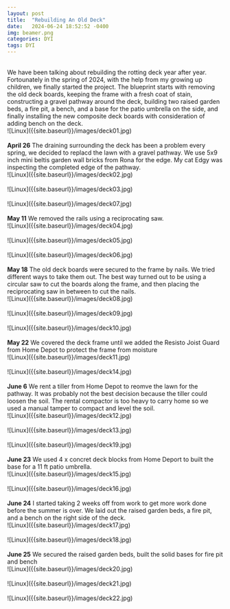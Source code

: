 ```yaml
---
layout: post
title:  "Rebuilding An Old Deck"
date:   2024-06-24 18:52:52 -0400
img: beamer.png
categories: DYI
tags: DYI
---
```


<br>
We have been talking about rebuilding the rotting deck year after year. Fortounately in the spring of 2024, with the help from my growing up children, we finally started the project. The blueprint starts with removing the old deck boards, keeping the frame with a fresh coat of stain, constructing a gravel pathway around the deck, building two raised garden beds, a fire pit, a bench, and a base for the patio umbrella on the side, and finally installing the new composite deck boards with consideration of adding bench on the deck. 
<br>
![Linux]({{site.baseurl}}/images/deck01.jpg)
<br>
<br>
<b>April 26</b> The draining surrounding the deck has been a problem every spring, we decided to replacd the lawn with a gravel pathway.
We use 5x9 inch mini beltis garden wall bricks from Rona for the edge. My cat Edgy was inspecting the completed edge of the pathway.
<br>
![Linux]({{site.baseurl}}/images/deck02.jpg)
<br>
<br>
![Linux]({{site.baseurl}}/images/deck03.jpg)
<br>
<br>
![Linux]({{site.baseurl}}/images/deck07.jpg)
<br>
<br>
<b>May 11</b> We removed the rails using a reciprocating saw.
<br>
![Linux]({{site.baseurl}}/images/deck04.jpg)
<br>
<br>
![Linux]({{site.baseurl}}/images/deck05.jpg)
<br>
<br>
![Linux]({{site.baseurl}}/images/deck06.jpg)
<br>
<br>
<b>May 18</b> The old deck boards were secured to the frame by nails. We tried different ways to take them out. The best way turned out to be using a circular saw to cut the boards along the frame, and then placing the reciprocating saw in between to cut the nails.  
<br>
![Linux]({{site.baseurl}}/images/deck08.jpg)
<br>
<br>
![Linux]({{site.baseurl}}/images/deck09.jpg)
<br>
<br>
![Linux]({{site.baseurl}}/images/deck10.jpg)
<br>
<br>
<b>May 22</b> We covered the deck frame until we added the Resisto Joist Guard from Home Depot to protect the frame from moisture
<br>
![Linux]({{site.baseurl}}/images/deck11.jpg)
<br>
<br>
![Linux]({{site.baseurl}}/images/deck14.jpg)
<br>
<br>
<b>June 6</b> We rent a tiller from Home Depot to reomve the lawn for the pathway. It was probably not the best decision because the tiller could loosen the soil. The rental compactor is too heavy to carry home so we used a manual tamper to compact and level the soil.
<br>
![Linux]({{site.baseurl}}/images/deck12.jpg)
<br>
<br>
![Linux]({{site.baseurl}}/images/deck13.jpg)
<br>
<br>
![Linux]({{site.baseurl}}/images/deck19.jpg)
<br>
<br>
<b>June 23</b> We used 4 x concret deck blocks from Home Deport to built the base for a 11 ft patio umbrella. 
<br>
![Linux]({{site.baseurl}}/images/deck15.jpg)
<br>
<br>
![Linux]({{site.baseurl}}/images/deck16.jpg)
<br>
<br>
<b>June 24</b> I started taking 2 weeks off from work to get more work done before the summer is over. We laid out the raised garden beds, a fire pit, and a bench on the right side of the deck.
<br>
![Linux]({{site.baseurl}}/images/deck17.jpg)
<br>
<br>
![Linux]({{site.baseurl}}/images/deck18.jpg)
<br>
<br>
<b>June 25</b> We secured the raised garden beds, built the solid bases for fire pit and bench
<br>
![Linux]({{site.baseurl}}/images/deck20.jpg)
<br>
<br>
![Linux]({{site.baseurl}}/images/deck21.jpg)
<br>
<br>
![Linux]({{site.baseurl}}/images/deck22.jpg)
